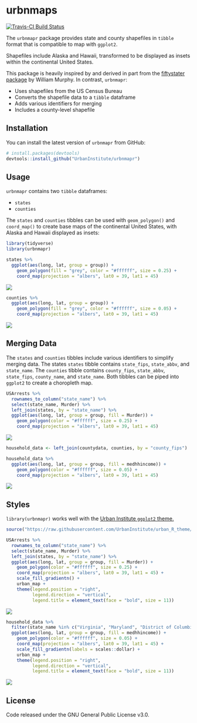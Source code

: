 
<!-- README.md is generated from README.Rmd. Please edit that file -->
urbnmaps
========

[![Travis-CI Build Status](https://travis-ci.org/UrbanInstitute/urbnmapr.svg?branch=master)](https://travis-ci.org/UrbanInstitute/urbnmaps)

The `urbnmapr` package provides state and county shapefiles in `tibble` format that is compatible to map with `ggplot2`.

Shapefiles include Alaska and Hawaii, transformed to be displayed as insets within the continental United States.

This package is heavily inspired by and derived in part from the [fiftystater package](https://cran.r-project.org/package=fiftystater) by William Murphy. In contrast, `urbnmapr`:

-   Uses shapefiles from the US Census Bureau
-   Converts the shapefile data to a `tibble` dataframe
-   Adds various identifiers for merging
-   Includes a county-level shapefile

Installation
------------

You can install the latest version of `urbnmapr` from GitHub:

``` r
# install.packages(devtools)
devtools::install_github("UrbanInstitute/urbnmapr")
```

Usage
-----

`urbnmapr` contains two `tibble` dataframes:

-   `states`
-   `counties`

The `states` and `counties` tibbles can be used with `geom_polygon()` and `coord_map()` to create base maps of the continental United States, with Alaska and Hawaii displayed as insets:

``` r
library(tidyverse)
library(urbnmapr)

states %>%
  ggplot(aes(long, lat, group = group)) +
    geom_polygon(fill = "grey", color = "#ffffff", size = 0.25) +
    coord_map(projection = "albers", lat0 = 39, lat1 = 45)
```

![](README_files/figure-markdown_github/blank-state-1.png)

``` r
counties %>%
  ggplot(aes(long, lat, group = group)) +
    geom_polygon(fill = "grey", color = "#ffffff", size = 0.05) +
    coord_map(projection = "albers", lat0 = 39, lat1 = 45)
```

![](README_files/figure-markdown_github/blank-county-1.png)

Merging Data
------------

The `states` and `counties` tibbles include various identifiers to simplify merging data. The states `states` tibble contains `state_fips`, `state_abbv`, and `state_name`. The `counties` tibble contains `county_fips`, `state_abbv`, `state_fips`, `county_name`, and `state_name`. Both tibbles can be piped into `ggplot2` to create a choropleth map.

``` r
USArrests %>%
  rownames_to_column("state_name") %>%
  select(state_name, Murder) %>%
  left_join(states, by = "state_name") %>%
  ggplot(aes(long, lat, group = group, fill = Murder)) +
    geom_polygon(color = "#ffffff", size = 0.25) +
    coord_map(projection = "albers", lat0 = 39, lat1 = 45)
```

![](README_files/figure-markdown_github/us-choropleth-1.png)

``` r
household_data <- left_join(countydata, counties, by = "county_fips") 

household_data %>%
  ggplot(aes(long, lat, group = group, fill = medhhincome)) +
    geom_polygon(color = "#ffffff", size = 0.05) +
    coord_map(projection = "albers", lat0 = 39, lat1 = 45)
```

![](README_files/figure-markdown_github/county-1.png)

Styles
------

`library(urbnmapr)` works well with the [Urban Institute `ggplot2` theme.](https://github.com/UrbanInstitute/urban_R_theme)

``` r
source("https://raw.githubusercontent.com/UrbanInstitute/urban_R_theme/urban_R_theme_revamp/urban_theme.R")
```

``` r
USArrests %>%
  rownames_to_column("state_name") %>%
  select(state_name, Murder) %>%
  left_join(states, by = "state_name") %>%
  ggplot(aes(long, lat, group = group, fill = Murder)) +
    geom_polygon(color = "#ffffff", size = 0.25) +
    coord_map(projection = "albers", lat0 = 39, lat1 = 45) +
    scale_fill_gradientn() +
    urban_map +
    theme(legend.position = "right",
          legend.direction = "vertical",
          legend.title = element_text(face = "bold", size = 11))
```

![](README_files/figure-markdown_github/theme-state-1.png)

``` r
household_data %>%
  filter(state_name %in% c("Virginia", "Maryland", "District of Columbia")) %>%
  ggplot(aes(long, lat, group = group, fill = medhhincome)) +
    geom_polygon(color = "#ffffff", size = 0.05) +
    coord_map(projection = "albers", lat0 = 39, lat1 = 45) +
    scale_fill_gradientn(labels = scales::dollar) +
    urban_map +
    theme(legend.position = "right",
          legend.direction = "vertical",
          legend.title = element_text(face = "bold", size = 11))
```

![](README_files/figure-markdown_github/theme-counties-1.png)

License
-------

Code released under the GNU General Public License v3.0.
